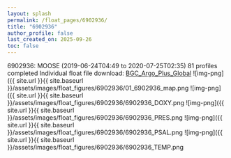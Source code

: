```yaml
---
layout: splash
permalink: /float_pages/6902936/
title: "6902936"
author_profile: false
last_created_on: 2025-09-26
toc: false
---
```

 
6902936: MOOSE (2019-06-24T04:49 to 2020-07-25T02:35)
81 profiles completed
Individual float file download: [BGC_Argo_Plus_Global](https://ftp.soest.hawaii.edu/bgc_argo_plus/Individual_Floats/outliers_removed/6902936_Sprof_processed.nc)
![img-png]({{ site.url }}{{ site.baseurl }}/assets/images/float_figures/6902936/01_6902936_map.png
![img-png]({{ site.url }}{{ site.baseurl }}/assets/images/float_figures/6902936/6902936_DOXY.png
![img-png]({{ site.url }}{{ site.baseurl }}/assets/images/float_figures/6902936/6902936_PRES.png
![img-png]({{ site.url }}{{ site.baseurl }}/assets/images/float_figures/6902936/6902936_PSAL.png
![img-png]({{ site.url }}{{ site.baseurl }}/assets/images/float_figures/6902936/6902936_TEMP.png
